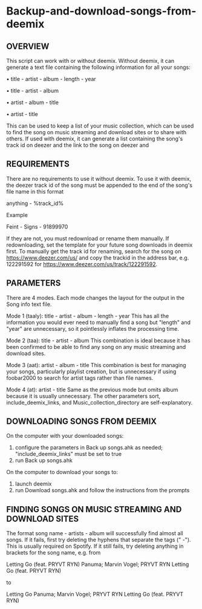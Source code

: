 # Backup-and-download-songs-from-deemix
## OVERVIEW
This script can work with or without deemix. Without deemix, it can generate a text file containing the following information for all your songs:

•	title - artist - album - length - year 

•	title - artist - album 

•	artist - album - title 

•	artist - title 

This can be used to keep a list of your music collection, which can be used to find the song on music streaming and download sites or to share with others. If used with deemix, it can generate a list containing the song's track id on deezer and the link to the song on deezer and 

## REQUIREMENTS
There are no requirements to use it without deemix. To use it with deemix, the deezer track id of the song must be appended to the end of the song's file name in this format

anything - %track_id%

Example

Feint - Signs - 91899970

If they are not, you must redownload or rename them manually. If redownloading, set the template for your future song downloads in deemix first. To manually get the track id for renaming, search for the song on https://www.deezer.com/us/ and copy the trackid in the address bar, e.g. 122291592 for https://www.deezer.com/us/track/122291592.

## PARAMETERS
There are 4 modes. Each mode changes the layout for the output in the Song info text file.

Mode 1 (taaly): title - artist - album - length - year 
This has all the information you would ever need to manually find a song but "length" and "year" are unnecessary, so it pointlessly inflates the processing time.

Mode 2 (taa): title - artist - album 
This combination is ideal because it has been confirmed to be able to find any song on any music streaming and download sites.

Mode 3 (aat): artist - album - title 
This combination is best for managing your songs, particularly playlist creation, but is unnecessary if using foobar2000 to search for artist tags rather than file names.

Mode 4 (at): artist - title 
Same as the previous mode but omits album because it is usually unnecessary.
The other parameters sort, include_deemix_links, and Music_collection_directory are self-explanatory.

## DOWNLOADING SONGS FROM DEEMIX
On the computer with your downloaded songs:
1.	configure the parameters in Back up songs.ahk as needed; "include_deemix_links" must be set to true 
2.	run Back up songs.ahk

On the computer to download your songs to:
1.	launch deemix
2.	run Download songs.ahk and follow the instructions from the prompts

## FINDING SONGS ON MUSIC STREAMING AND DOWNLOAD SITES
The format song name - artists - album will successfully find almost all songs. If it fails, first try deleting the hyphens that separate the tags (" -"). This is usually required on Spotify. If it still fails, try deleting anything in brackets for the song name, e.g. from

Letting Go (feat. PRYVT RYN) Panuma; Marvin Vogel; PRYVT RYN Letting Go (feat. PRYVT RYN)

to 

Letting Go Panuma; Marvin Vogel; PRYVT RYN Letting Go (feat. PRYVT RYN)
